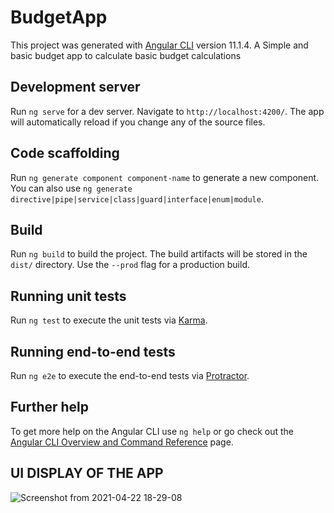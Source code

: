 # BudgetApp

This project was generated with [Angular CLI](https://github.com/angular/angular-cli) version 11.1.4.
A Simple and basic budget app to calculate basic budget calculations

## Development server

Run `ng serve` for a dev server. Navigate to `http://localhost:4200/`. The app will automatically reload if you change any of the source files.

## Code scaffolding

Run `ng generate component component-name` to generate a new component. You can also use `ng generate directive|pipe|service|class|guard|interface|enum|module`.

## Build

Run `ng build` to build the project. The build artifacts will be stored in the `dist/` directory. Use the `--prod` flag for a production build.

## Running unit tests

Run `ng test` to execute the unit tests via [Karma](https://karma-runner.github.io).

## Running end-to-end tests

Run `ng e2e` to execute the end-to-end tests via [Protractor](http://www.protractortest.org/).

## Further help

To get more help on the Angular CLI use `ng help` or go check out the [Angular CLI Overview and Command Reference](https://angular.io/cli) page.




## UI DISPLAY OF THE APP

![Screenshot from 2021-04-22 18-29-08](https://user-images.githubusercontent.com/57127948/115755389-f5944b80-a3a5-11eb-9a3e-1144e0156b2e.png)
